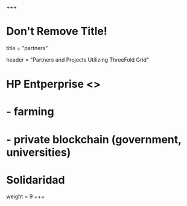 +++
# Don't Remove Title!
title = "partners"

header = "Partners and Projects Utilizing ThreeFold Grid"

# HP Entperprise <<more information to be added>>
# - farming 
# - private blockchain (government, universities)

# Solidaridad

weight = 9
+++
